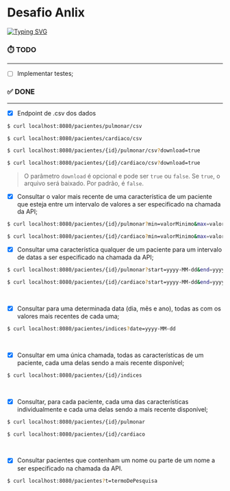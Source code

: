 # Desafio Anlix
[![Typing SVG](https://readme-typing-svg.demolab.com?font=Fira+Code&size=18&duration=2000&pause=500&color=23C815&random=false&width=800&lines=localhost%3A8080%2Fpacientes%2F%7Bid%7D%2Fpulmonar;localhost%3A8080%2Fpacientes%2F%7Bid%7D%2Fpulmonar%3Fstart%3Dyyyy-MM-dd%26end%3Dyyyy-MM-dd;localhost%3A8080%2Fpacientes%2F%7Bid%7D%2Fpulmonar%3Fmin%3DvalorMinimo%26max%3DvalorMaximo+;localhost%3A8080%2Fpacientes%2Fpulmonar%2Fcsv;localhost%3A8080%2Fpacientes%2F%7Bid%7D%2Fpulmonar%2Fcsv%3Fdownload%3Dtrue)](https://git.io/typing-svg)
### ⏱️ TODO 

---

- [ ] Implementar testes;




### ✅ DONE 

---

- [x] Endpoint de .csv dos dados

```bash
$ curl localhost:8080/pacientes/pulmonar/csv
```
```bash
$ curl localhost:8080/pacientes/cardiaco/csv
```
```bash
$ curl localhost:8080/pacientes/{id}/pulmonar/csv?download=true
```
```bash
$ curl localhost:8080/pacientes/{id}/cardiaco/csv?download=true
```
> O parâmetro `download` é opcional e pode ser `true` ou `false`.
> Se `true`, o arquivo será baixado. Por padrão, é `false`.

- [x] Consultar o valor mais recente de uma característica de um paciente que
  esteja entre um intervalo de valores a ser especificado na chamada da API;
```bash
$ curl localhost:8080/pacientes/{id}/pulmonar?min=valorMinimo&max=valorMaximo 
```
```bash
$ curl localhost:8080/pacientes/{id}/cardiaco?min=valorMinimo&max=valorMaximo
```

- [x] Consultar uma característica qualquer de um paciente para um intervalo de
  datas a ser especificado na chamada da API;
```bash
$ curl localhost:8080/pacientes/{id}/pulmonar?start=yyyy-MM-dd&end=yyyy-MM-dd
```
```bash
$ curl localhost:8080/pacientes/{id}/cardiaco?start=yyyy-MM-dd&end=yyyy-MM-dd
```
<br>

- [x] Consultar para uma determinada data (dia, mês e ano), todas as com os valores mais recentes de cada uma;
```bash
$ curl localhost:8080/pacientes/indices?date=yyyy-MM-dd
```

<br>

- [x] Consultar em uma única chamada, todas as características de um paciente, cada uma delas sendo a mais recente disponível;
```bash
$ curl localhost:8080/pacientes/{id}/indices
```

<br>

- [x] Consultar, para cada paciente, cada uma das características
  individualmente e cada uma delas sendo a mais recente disponível;

```bash
$ curl localhost:8080/pacientes/{id}/pulmonar
```
```bash
$ curl localhost:8080/pacientes/{id}/cardiaco
```
<br>

- [x] Consultar pacientes que contenham um nome ou parte de um nome a ser
  especificado na chamada da API.

```bash
$ curl localhost:8080/pacientes?t=termoDePesquisa
```


